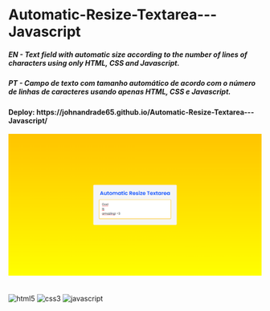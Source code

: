 ﻿# Automatic-Resize-Textarea---Javascript
<h5>EN - Text field with automatic size according to the number of lines of characters using only HTML, CSS and Javascript.</h5>
<h5>PT - Campo de texto com tamanho automático de acordo com o número de linhas de caracteres usando apenas HTML, CSS e Javascript.</h5>
<h4>Deploy: https://johnandrade65.github.io/Automatic-Resize-Textarea---Javascript/</h4>
<img src="./assets/images/readme.png">
﻿<div style="display: inline_block"><br/>
  <img alt="html5" src="https://img.shields.io/badge/HTML5-E34F26?style=for-the-badge&logo=html5&logoColor=white"/>
  <img alt="css3" src="https://img.shields.io/badge/CSS3-1572B6?style=for-the-badge&logo=css3&logoColor=white"/>
  <img alt="javascript" src="https://img.shields.io/badge/JavaScript-323330?style=for-the-badge&logo=javascript&logoColor=F7DF1E"/>
</div
